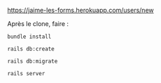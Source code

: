 https://jaime-les-forms.herokuapp.com/users/new

Après le clone, faire : 

```bundle install```

```rails db:create```

```rails db:migrate```

```rails server```
